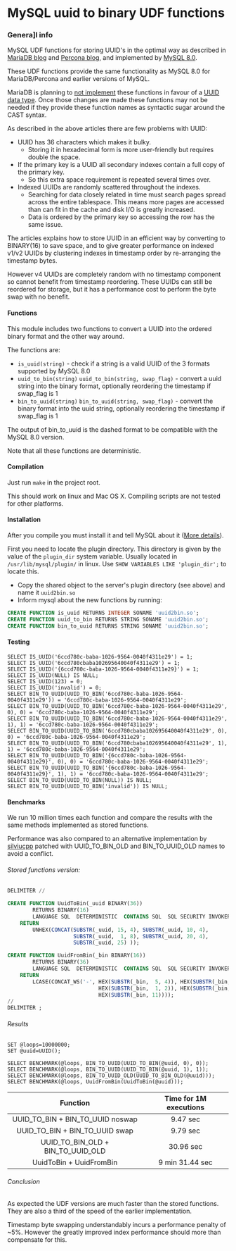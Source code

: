 # MySQL uuid to binary UDF functions

### Genera]l info

MySQL UDF functions for storing UUID's in the optimal way as described in [MariaDB blog][1] and [Percona blog][2], and implemented by [MySQL 8.0][3].

These UDF functions provide the same functionality as MySQL 8.0 for MariaDB/Percona and earlier versions of MySQL.

MariaDB is planning to [not implement][6] these functions in favour of a [UUID data type][7]. Once those changes are made these functions may not be needed if they provide these function names as syntactic sugar around the CAST syntax.

As described in the above articles there are few problems with UUID:
* UUID has 36 characters which makes it bulky.
  * Storing it in hexadecimal form is more user-friendly but requires double the space.
* If the primary key is a UUID all secondary indexes contain a full copy of the primary key.
  * So this extra space requirement is repeated several times over.
* Indexed UUIDs are randomly scattered throughout the indexes.
  * Searching for data closely related in time must search pages spread across the entire tablespace. This means more pages are accessed than can fit in the cache and disk I/O is greatly increased.
  * Data is ordered by the primary key so accessing the row has the same issue.

The articles explains how to store UUID in an efficient way by converting to BINARY(16) to save space, and to give greater performance on indexed v1/v2 UUIDs by clustering indexes in timestamp order by re-arranging the timestamp bytes.

However v4 UUIDs are completely random with no timestamp component so cannot benefit from timestamp reordering. These UUIDs can still be reordered for storage, but it has a performance cost to perform the byte swap with no benefit.

#### Functions

This module includes two functions to convert a UUID into the ordered binary format and the other way around.

The functions are:
- `is_uuid(string)` - check if a string is a valid UUID of the 3 formats supported by MySQL 8.0
- `uuid_to_bin(string)` `uuid_to_bin(string, swap_flag)` - convert a uuid string into the binary format, optionally reordering the timestamp if swap_flag is 1
- `bin_to_uuid(string)` `bin_to_uuid(string, swap_flag)` - convert the binary format into the uuid string, optionally reordering the timestamp if swap_flag is 1

The output of bin_to_uuid is the dashed format to be compatible with the MySQL 8.0 version.

Note that all these functions are deterministic.

#### Compilation

Just run `make` in the project root.

This should work on linux and Mac OS X. Compiling scripts are not tested for other platforms.

#### Installation

After you compile you must install it and tell MySQL about it ([More details][4]).

First you need to locate the plugin directory. This directory is given by the value of the `plugin_dir` system variable.
Usually located in `/usr/lib/mysql/plugin/` in linux. Use `SHOW VARIABLES LIKE 'plugin_dir';` to locate this.

- Copy the shared object to the server's plugin directory (see above) and name it `uuid2bin.so`
- Inform mysql about the new functions by running:

```sql
CREATE FUNCTION is_uuid RETURNS INTEGER SONAME 'uuid2bin.so';
CREATE FUNCTION uuid_to_bin RETURNS STRING SONAME 'uuid2bin.so';
CREATE FUNCTION bin_to_uuid RETURNS STRING SONAME 'uuid2bin.so';
```

#### Testing

```
SELECT IS_UUID('6ccd780c-baba-1026-9564-0040f4311e29') = 1;
SELECT IS_UUID('6ccd780cbaba102695640040f4311e29') = 1;
SELECT IS_UUID('{6ccd780c-baba-1026-9564-0040f4311e29}') = 1;
SELECT IS_UUID(NULL) IS NULL;
SELECT IS_UUID(123) = 0;
SELECT IS_UUID('invalid') = 0;
SELECT BIN_TO_UUID(UUID_TO_BIN('6ccd780c-baba-1026-9564-0040f4311e29')) = '6ccd780c-baba-1026-9564-0040f4311e29';
SELECT BIN_TO_UUID(UUID_TO_BIN('6ccd780c-baba-1026-9564-0040f4311e29', 0), 0) = '6ccd780c-baba-1026-9564-0040f4311e29';
SELECT BIN_TO_UUID(UUID_TO_BIN('6ccd780c-baba-1026-9564-0040f4311e29', 1), 1) = '6ccd780c-baba-1026-9564-0040f4311e29';
SELECT BIN_TO_UUID(UUID_TO_BIN('6ccd780cbaba102695640040f4311e29', 0), 0) = '6ccd780c-baba-1026-9564-0040f4311e29';
SELECT BIN_TO_UUID(UUID_TO_BIN('6ccd780cbaba102695640040f4311e29', 1), 1) = '6ccd780c-baba-1026-9564-0040f4311e29';
SELECT BIN_TO_UUID(UUID_TO_BIN('{6ccd780c-baba-1026-9564-0040f4311e29}', 0), 0) = '6ccd780c-baba-1026-9564-0040f4311e29';
SELECT BIN_TO_UUID(UUID_TO_BIN('{6ccd780c-baba-1026-9564-0040f4311e29}', 1), 1) = '6ccd780c-baba-1026-9564-0040f4311e29';
SELECT BIN_TO_UUID(UUID_TO_BIN(NULL)) IS NULL;
SELECT BIN_TO_UUID(UUID_TO_BIN('invalid')) IS NULL;
```

#### Benchmarks

We run 10 million times each function and compare the results with the same methods implemented as stored functions.

Performance was also compared to an alternative implementation by [silviucpp][5] patched with UUID_TO_BIN_OLD and BIN_TO_UUID_OLD names to avoid a conflict.

###### Stored functions version:

```sql
DELIMITER //

CREATE FUNCTION UuidToBin(_uuid BINARY(36))
        RETURNS BINARY(16)
        LANGUAGE SQL  DETERMINISTIC  CONTAINS SQL  SQL SECURITY INVOKER
    RETURN
        UNHEX(CONCAT(SUBSTR(_uuid, 15, 4), SUBSTR(_uuid, 10, 4),
                     SUBSTR(_uuid,  1, 8), SUBSTR(_uuid, 20, 4),
                     SUBSTR(_uuid, 25) ));

CREATE FUNCTION UuidFromBin(_bin BINARY(16))
        RETURNS BINARY(36)
        LANGUAGE SQL  DETERMINISTIC  CONTAINS SQL  SQL SECURITY INVOKER
    RETURN
        LCASE(CONCAT_WS('-', HEX(SUBSTR(_bin,  5, 4)), HEX(SUBSTR(_bin,  3, 2)),
                             HEX(SUBSTR(_bin,  1, 2)), HEX(SUBSTR(_bin,  9, 2)),
                             HEX(SUBSTR(_bin, 11))));
//
DELIMITER ;
```

###### Results

```
SET @loops=10000000;
SET @uuid=UUID();

SELECT BENCHMARK(@loops, BIN_TO_UUID(UUID_TO_BIN(@uuid, 0), 0));
SELECT BENCHMARK(@loops, BIN_TO_UUID(UUID_TO_BIN(@uuid, 1), 1));
SELECT BENCHMARK(@loops, BIN_TO_UUID_OLD(UUID_TO_BIN_OLD(@uuid)));
SELECT BENCHMARK(@loops, UuidFromBin(UuidToBin(@uuid)));

```

|Function                           | Time for 1M executions    |
|:---------------------------------:|:-------------------------:|
| UUID_TO_BIN + BIN_TO_UUID noswap  | 9.47 sec                  |
| UUID_TO_BIN + BIN_TO_UUID swap    | 9.79 sec                  |
| UUID_TO_BIN_OLD + BIN_TO_UUID_OLD | 30.96 sec                 |
| UuidToBin + UuidFromBin           | 9 min 31.44 sec           |

###### Conclusion

As expected the UDF versions are much faster than the stored functions. They are also a third of the speed of the earlier implementation.

Timestamp byte swapping understandably incurs a performance penalty of ~5%. However the greatly improved index performance should more than compensate for this.

[1]:https://mariadb.com/kb/en/library/guiduuid-performance/
[2]:https://www.percona.com/blog/2014/12/19/store-uuid-optimized-way/
[3]:https://dev.mysql.com/doc/refman/8.0/en/miscellaneous-functions.html
[4]:http://dev.mysql.com/doc/refman/5.7/en/udf-compiling.html
[5]:https://github.com/silviucpp/uuid2bin 
[6]:https://jira.mariadb.org/browse/MDEV-15854
[7]:https://jira.mariadb.org/browse/MDEV-4958

